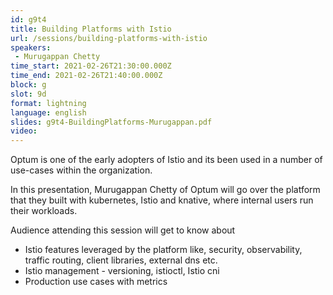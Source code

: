```yaml
---
id: g9t4
title: Building Platforms with Istio
url: /sessions/building-platforms-with-istio
speakers:
 - Murugappan Chetty
time_start: 2021-02-26T21:30:00.000Z
time_end: 2021-02-26T21:40:00.000Z
block: g
slot: 9d
format: lightning
language: english
slides: g9t4-BuildingPlatforms-Murugappan.pdf
video:
---
```


Optum is one of the early adopters of Istio and its been used in a number of use-cases within the organization.

In this presentation, Murugappan Chetty of Optum will go over the platform that they built with kubernetes, Istio and knative, where internal users run their workloads. 

Audience attending this session will get to know about

- Istio features leveraged by the platform like, security, observability, traffic routing, client libraries, external dns etc.
- Istio management - versioning, istioctl, Istio cni
- Production use cases with metrics